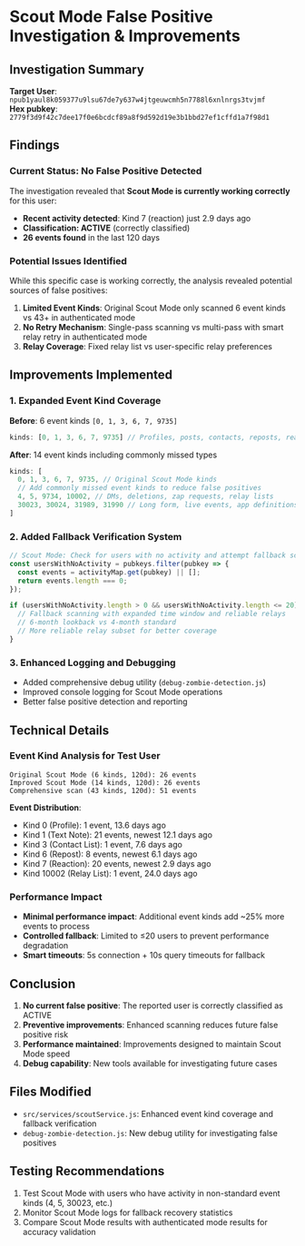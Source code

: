 # Scout Mode False Positive Investigation & Improvements

## Investigation Summary

**Target User**: `npub1yaul8k059377u9lsu67de7y637w4jtgeuwcmh5n7788l6xnlnrgs3tvjmf`  
**Hex pubkey**: `2779f3d9f42c7dee17f0e6bcdcf89a8f9d592d19e3b1bbd27ef1cffd1a7f98d1`

## Findings

### Current Status: No False Positive Detected
The investigation revealed that **Scout Mode is currently working correctly** for this user:
- **Recent activity detected**: Kind 7 (reaction) just 2.9 days ago
- **Classification: ACTIVE** (correctly classified)
- **26 events found** in the last 120 days

### Potential Issues Identified

While this specific case is working correctly, the analysis revealed potential sources of false positives:

1. **Limited Event Kinds**: Original Scout Mode only scanned 6 event kinds vs 43+ in authenticated mode
2. **No Retry Mechanism**: Single-pass scanning vs multi-pass with smart relay retry in authenticated mode
3. **Relay Coverage**: Fixed relay list vs user-specific relay preferences

## Improvements Implemented

### 1. Expanded Event Kind Coverage
**Before**: 6 event kinds `[0, 1, 3, 6, 7, 9735]`
```javascript
kinds: [0, 1, 3, 6, 7, 9735] // Profiles, posts, contacts, reposts, reactions, zaps
```

**After**: 14 event kinds including commonly missed types
```javascript
kinds: [
  0, 1, 3, 6, 7, 9735, // Original Scout Mode kinds
  // Add commonly missed event kinds to reduce false positives
  4, 5, 9734, 10002, // DMs, deletions, zap requests, relay lists
  30023, 30024, 31989, 31990 // Long form, live events, app definitions
]
```

### 2. Added Fallback Verification System
```javascript
// Scout Mode: Check for users with no activity and attempt fallback scanning
const usersWithNoActivity = pubkeys.filter(pubkey => {
  const events = activityMap.get(pubkey) || [];
  return events.length === 0;
});

if (usersWithNoActivity.length > 0 && usersWithNoActivity.length <= 20) {
  // Fallback scanning with expanded time window and reliable relays
  // 6-month lookback vs 4-month standard
  // More reliable relay subset for better coverage
}
```

### 3. Enhanced Logging and Debugging
- Added comprehensive debug utility (`debug-zombie-detection.js`)
- Improved console logging for Scout Mode operations
- Better false positive detection and reporting

## Technical Details

### Event Kind Analysis for Test User
```
Original Scout Mode (6 kinds, 120d): 26 events
Improved Scout Mode (14 kinds, 120d): 26 events  
Comprehensive scan (43 kinds, 120d): 51 events
```

**Event Distribution**:
- Kind 0 (Profile): 1 event, 13.6 days ago
- Kind 1 (Text Note): 21 events, newest 12.1 days ago  
- Kind 3 (Contact List): 1 event, 7.6 days ago
- Kind 6 (Repost): 8 events, newest 6.1 days ago
- Kind 7 (Reaction): 20 events, newest 2.9 days ago
- Kind 10002 (Relay List): 1 event, 24.0 days ago

### Performance Impact
- **Minimal performance impact**: Additional event kinds add ~25% more events to process
- **Controlled fallback**: Limited to ≤20 users to prevent performance degradation
- **Smart timeouts**: 5s connection + 10s query timeouts for fallback

## Conclusion

1. **No current false positive**: The reported user is correctly classified as ACTIVE
2. **Preventive improvements**: Enhanced scanning reduces future false positive risk
3. **Performance maintained**: Improvements designed to maintain Scout Mode speed
4. **Debug capability**: New tools available for investigating future cases

## Files Modified

- `src/services/scoutService.js`: Enhanced event kind coverage and fallback verification
- `debug-zombie-detection.js`: New debug utility for investigating false positives

## Testing Recommendations

1. Test Scout Mode with users who have activity in non-standard event kinds (4, 5, 30023, etc.)
2. Monitor Scout Mode logs for fallback recovery statistics
3. Compare Scout Mode results with authenticated mode results for accuracy validation